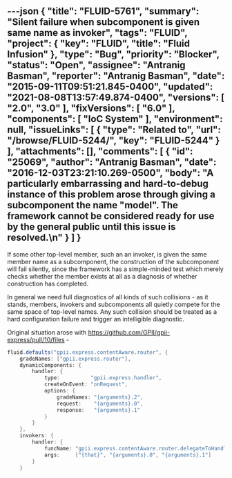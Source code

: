 ---json
{
  "title": "FLUID-5761",
  "summary": "Silent failure when subcomponent is given same name as invoker",
  "tags": "FLUID",
  "project": {
    "key": "FLUID",
    "title": "Fluid Infusion"
  },
  "type": "Bug",
  "priority": "Blocker",
  "status": "Open",
  "assignee": "Antranig Basman",
  "reporter": "Antranig Basman",
  "date": "2015-09-11T09:51:21.845-0400",
  "updated": "2021-08-08T13:57:49.874-0400",
  "versions": [
    "2.0",
    "3.0"
  ],
  "fixVersions": [
    "6.0"
  ],
  "components": [
    "IoC System"
  ],
  "environment": null,
  "issueLinks": [
    {
      "type": "Related to",
      "url": "/browse/FLUID-5244/",
      "key": "FLUID-5244"
    }
  ],
  "attachments": [],
  "comments": [
    {
      "id": "25069",
      "author": "Antranig Basman",
      "date": "2016-12-03T23:21:10.269-0500",
      "body": "A particularly embarrassing and hard-to-debug instance of this problem arose through giving a subcomponent the name \"model\". The framework cannot be considered ready for use by the general public until this issue is resolved.\n"
    }
  ]
}
---
If some other top-level member, such an an invoker, is given the same member name as a subcomponent, the construction of the subcomponent will fail silently, since the framework has a simple-minded test which merely checks whether the member exists at all as a diagnosis of whether construction has completed.

In general we need full diagnostics of all kinds of such collisions - as it stands, members, invokers and subcomponents all quietly compete for the same space of top-level names. Any such collision should be treated as a hard configuration failure and trigger an intelligible diagnostic.

Original situation arose with <https://github.com/GPII/gpii-express/pull/10/files> -&#x20;

```java
fluid.defaults("gpii.express.contentAware.router", {
    gradeNames: ["gpii.express.router"],
    dynamicComponents: {
        handler: {
            type:          "gpii.express.handler",
            createOnEvent: "onRequest",
            options: {
                gradeNames: "{arguments}.2",
                request:    "{arguments}.0",
                response:   "{arguments}.1"
            }
        }
    },
    invokers: {
        handler: {
            funcName: "gpii.express.contentAware.router.delegateToHandler",
            args:     ["{that}", "{arguments}.0", "{arguments}.1"]
        }
    }
```

        